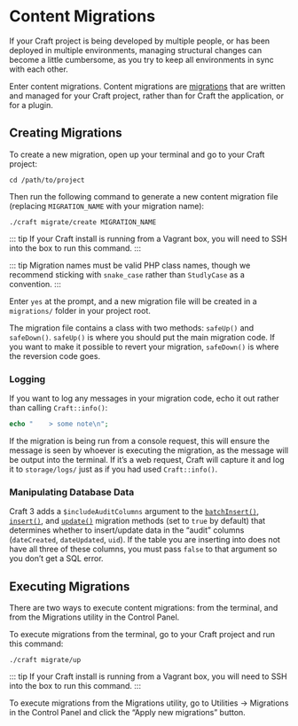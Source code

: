 # Content Migrations

If your Craft project is being developed by multiple people, or has been deployed in multiple environments, managing structural changes can become a little cumbersome, as you try to keep all environments in sync with each other.

Enter content migrations. Content migrations are [migrations](http://www.yiiframework.com/doc-2.0/guide-db-migrations.html) that are written and managed for your Craft project, rather than for Craft the application, or for a plugin.

## Creating Migrations

To create a new migration, open up your terminal and go to your Craft project:

    cd /path/to/project

Then run the following command to generate a new content migration file (replacing `MIGRATION_NAME` with your migration name):

    ./craft migrate/create MIGRATION_NAME

::: tip
If your Craft install is running from a Vagrant box, you will need to SSH into the box to run this command.
:::

::: tip
Migration names must be valid PHP class names, though we recommend sticking with `snake_case` rather than `StudlyCase` as a convention.
:::

Enter `yes` at the prompt, and a new migration file will be created in a `migrations/` folder in your project root.

The migration file contains a class with two methods: `safeUp()` and `safeDown()`. `safeUp()` is where you should put the main migration code. If you want to make it possible to revert your migration, `safeDown()` is where the reversion code goes.

### Logging

If you want to log any messages in your migration code, echo it out rather than calling `Craft::info()`:

```php
echo "    > some note\n";
```

If the migration is being run from a console request, this will ensure the message is seen by whoever is executing the migration, as the message will be output into the terminal. If it’s a web request, Craft will capture it and log it to `storage/logs/` just as if you had used `Craft::info()`.

### Manipulating Database Data

Craft 3 adds a `$includeAuditColumns` argument to the [`batchInsert()`], [`insert()`], and [`update()`] migration methods (set to `true` by default) that determines whether to insert/update data in the “audit” columns (`dateCreated`, `dateUpdated`, `uid`). If the table you are inserting into does not have all three of these columns, you must pass `false` to that argument so you don’t get a SQL error.

## Executing Migrations

There are two ways to execute content migrations: from the terminal, and from the Migrations utility in the Control Panel.

To execute migrations from the terminal, go to your Craft project and run this command:

    ./craft migrate/up

::: tip
If your Craft install is running from a Vagrant box, you will need to SSH into the box to run this command.
:::

To execute migrations from the Migrations utility, go to Utilities → Migrations in the Control Panel and click the “Apply new migrations” button.

[`batchInsert()`]: http://www.yiiframework.com/doc-2.0/yii-db-migration.html#batchInsert()-detail
[`insert()`]: http://www.yiiframework.com/doc-2.0/yii-db-migration.html#insert()-detail
[`update()`]: http://www.yiiframework.com/doc-2.0/yii-db-migration.html#update()-detail
